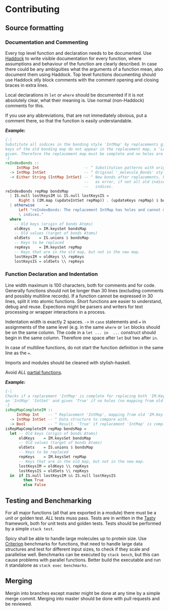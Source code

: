 # Contributing

## Source formatting
### Documentation and Commenting
Every top level function and declaration needs to be documented. Use [Haddock](https://www.haskell.org/haddock/) to write visible documentation for every function, where assumptions and behaviour of the function are clearly described. In case there could be any ambiguities what the arguments of a function mean, also document them using Haddock. Top level functions documenting should use Haddock stly block comments with the comment opening and closing braces in extra lines.

Local declarations in `let` or `where` should be documented if it is not absolutely clear, what their meaning is. Use normal (non-Haddock) comments for this.

If you use any abbreviations, that are not immediately obvious, put a comment there, so that the function is easily understandable.

__*Example:*__
```haskell
{-|
Substitute all indices in the bonding style 'IntMap' by replacements given in a 'IntMap' 'Int'. If
keys of the old bonding map do not appear in the replacement map, a 'Left' error 'String' will be
given. Therefore the replacement map must be complete and no holes are allowed.
-}
reIndexBonds ::
     IntMap Int                    -- ^ Substitution patterns with original as key and new as Value.
  -> IntMap IntSet                 -- ^ Original '_molecule_Bonds' styled 'IntMap'.
  -> Either String (IntMap IntSet) -- ^ New bonds after replacements. Results in a 'Left' 'String'
                                   --   as error, if not all old indices can be mapped to new
                                   --   indices.
reIndexBonds repMap bondsMap
  | IS.null lostKeysIM && IS.null lostKeysIS =
      Right $ (IM.map (updateIntSet repMap)) . (updateKeys repMap) $ bondsMap
  | otherwise     =
      Left "reIndexBonds: The replacement IntMap has holes and cannot map all old indices to new \
      \ indices."
  where
    -- Old keys (origin of bonds Atoms)
    oldKeys    = IM.keysSet bondsMap
    -- Old values (target of bonds Atoms)
    oldSets    = IS.unions $ bondsMap
    -- Keys to be replaced
    repKeys    = IM.keysSet repMap
    -- Keys that are in the old map, but not in the new map.
    lostKeysIM = oldKeys \\ repKeys
    lostKeysIS = oldSets \\ repKeys
  ```

### Function Declaration and Indentation
Line width maximum is 100 characters, both for comments and for code. Generally functions should not be longer than 30 lines (excluding comments and possibly multiline records). If a function cannot be expressed in 30 lines, split it into atomic functions. Short functions are easier to understand, debug and reuse. Expections might be parsers and writers for text processing or wrapper interactions in a process.

Indentation width is exactly 2 spaces. `->` in `case` statements and `=` in assignments of the same level (e.g. in the same `where` or `let` blocks should be on the same column. The code in a `let ... in  ...` construct should begin in the same column. Therefore one space after `let` but two after `in`.

In case of multiline functions, do not start the function definition in the same line as the `=`.

Imports and modules should be cleaned with stylish-haskell.

Avoid *ALL* [partial functions](https://wiki.haskell.org/Partial_functions).

__*Example:*__
```haskell
{-|
Checks if a replacement 'IntMap' is complete for replacing both 'IM.Key's and 'IntSet' values of
an 'IntMap' 'IntSet' and gives 'True' if no holes (no mapping from old to new value) are found.
-}
isRepMapCompleteIM ::
     IntMap Int    -- ^ Replacement 'IntMap', mapping from old 'IM.Key's to new 'IM.Key's.
  -> IntMap IntSet -- ^ Data structure to compare with.
  -> Bool          -- ^ Result. 'True' if replacement 'IntMap' is complete, 'False' otherwise.
isRepMapCompleteIM repMap bondsMap =
  let -- Old keys (origin of bonds Atoms)
      oldKeys    = IM.keysSet bondsMap
      -- Old values (target of bonds Atoms)
      oldSets    = IS.unions $ bondsMap
      -- Keys to be replaced
      repKeys    = IM.keysSet repMap
      -- Keys that are in the old map, but not in the new map.
      lostKeysIM = oldKeys \\ repKeys
      lostKeysIS = oldSets \\ repKeys
  in  if IS.null lostKeysIM && IS.null lostKeysIS
        then True
        else False
```

## Testing and Benchmarking
For all major functions (all that are exported in a module) there must be a unit or golden test. *ALL* tests muss pass. Tests are in written in the [Tasty](http://hackage.haskell.org/package/tasty) framework, both for unit tests and golden tests.
Tests should be performed by a simple `stack test`.

Spicy shall be able to handle large molecules up to protein size. Use [Criterion](http://hackage.haskell.org/package/criterion) benchmarks for functions, that need to handle large data structures and test for different input sizes, to check if they scale and parallelise well. Benchmarks can be executed by `stack bench`, but this can cause problems with parallel functions. Better build the executable and run it standalone as `stack exec benchmarks`.


## Merging
Mergin into branches except master might be done at any time by a simple merge commit. Merging into master should be done with pull requests and be reviewed.
